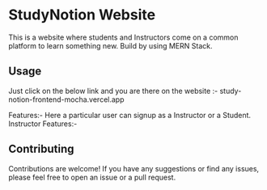 # StudyNotion Website

This is a website where students and Instructors come on a common platform to learn something new. Build by using MERN Stack.

## Usage

Just click on the below link and you are there on the website :- study-notion-frontend-mocha.vercel.app

Features:-
Here a particular user can signup as a Instructor or a Student.
Instructor Features:-

## Contributing

Contributions are welcome! If you have any suggestions or find any issues, please feel free to open an issue or a pull request.
